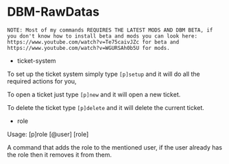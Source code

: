 # DBM-RawDatas
```NOTE: Most of my commands REQUIRES THE LATEST MODS AND DBM BETA, if you don't know how to install beta and mods you can look here: https://www.youtube.com/watch?v=Te75caivJZc for beta and https://www.youtube.com/watch?v=WGURSAh0b5U for mods.``` 


* ticket-system

To set up the ticket system simply type ``[p]setup`` and it will do all the required actions for you,

To open a ticket just type ``[p]new`` and it will open a new ticket.

To delete the ticket type ``[p]delete`` and it will delete the current ticket.


* role 


Usage: [p]role [@user] [role]

A command that adds the role to the mentioned user, if the user already has the role then it removes it from them.
